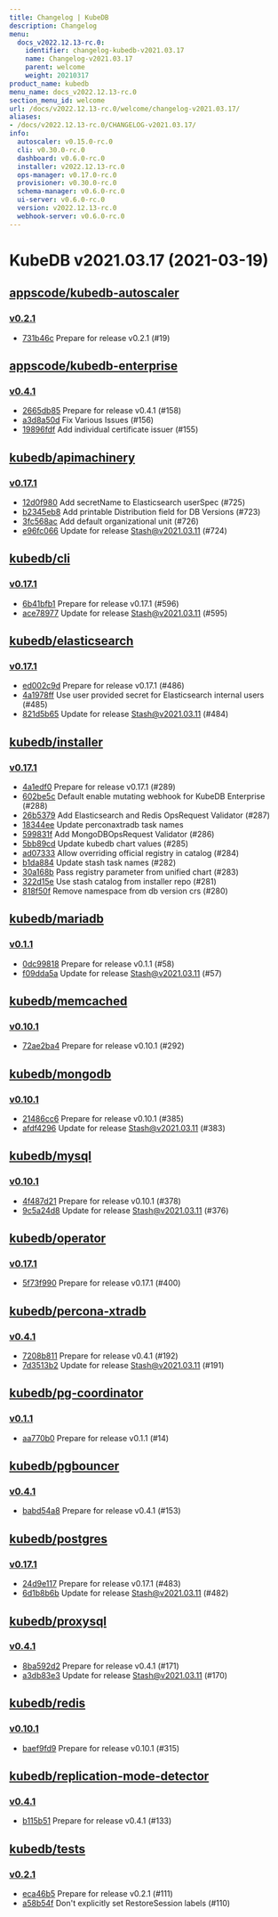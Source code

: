 ```yaml
---
title: Changelog | KubeDB
description: Changelog
menu:
  docs_v2022.12.13-rc.0:
    identifier: changelog-kubedb-v2021.03.17
    name: Changelog-v2021.03.17
    parent: welcome
    weight: 20210317
product_name: kubedb
menu_name: docs_v2022.12.13-rc.0
section_menu_id: welcome
url: /docs/v2022.12.13-rc.0/welcome/changelog-v2021.03.17/
aliases:
- /docs/v2022.12.13-rc.0/CHANGELOG-v2021.03.17/
info:
  autoscaler: v0.15.0-rc.0
  cli: v0.30.0-rc.0
  dashboard: v0.6.0-rc.0
  installer: v2022.12.13-rc.0
  ops-manager: v0.17.0-rc.0
  provisioner: v0.30.0-rc.0
  schema-manager: v0.6.0-rc.0
  ui-server: v0.6.0-rc.0
  version: v2022.12.13-rc.0
  webhook-server: v0.6.0-rc.0
---
```


# KubeDB v2021.03.17 (2021-03-19)


## [appscode/kubedb-autoscaler](https://github.com/appscode/kubedb-autoscaler)

### [v0.2.1](https://github.com/appscode/kubedb-autoscaler/releases/tag/v0.2.1)

- [731b46c](https://github.com/appscode/kubedb-autoscaler/commit/731b46c) Prepare for release v0.2.1 (#19)



## [appscode/kubedb-enterprise](https://github.com/appscode/kubedb-enterprise)

### [v0.4.1](https://github.com/appscode/kubedb-enterprise/releases/tag/v0.4.1)

- [2665db85](https://github.com/appscode/kubedb-enterprise/commit/2665db85) Prepare for release v0.4.1 (#158)
- [a3d8a50d](https://github.com/appscode/kubedb-enterprise/commit/a3d8a50d) Fix Various Issues (#156)
- [19896fdf](https://github.com/appscode/kubedb-enterprise/commit/19896fdf) Add individual certificate issuer (#155)



## [kubedb/apimachinery](https://github.com/kubedb/apimachinery)

### [v0.17.1](https://github.com/kubedb/apimachinery/releases/tag/v0.17.1)

- [12d0f980](https://github.com/kubedb/apimachinery/commit/12d0f980) Add secretName to Elasticsearch userSpec (#725)
- [b2345eb8](https://github.com/kubedb/apimachinery/commit/b2345eb8) Add printable Distribution field for DB Versions (#723)
- [3fc568ac](https://github.com/kubedb/apimachinery/commit/3fc568ac) Add default organizational unit (#726)
- [e96fc066](https://github.com/kubedb/apimachinery/commit/e96fc066) Update for release Stash@v2021.03.11 (#724)



## [kubedb/cli](https://github.com/kubedb/cli)

### [v0.17.1](https://github.com/kubedb/cli/releases/tag/v0.17.1)

- [6b41bfb1](https://github.com/kubedb/cli/commit/6b41bfb1) Prepare for release v0.17.1 (#596)
- [ace78977](https://github.com/kubedb/cli/commit/ace78977) Update for release Stash@v2021.03.11 (#595)



## [kubedb/elasticsearch](https://github.com/kubedb/elasticsearch)

### [v0.17.1](https://github.com/kubedb/elasticsearch/releases/tag/v0.17.1)

- [ed002c9d](https://github.com/kubedb/elasticsearch/commit/ed002c9d) Prepare for release v0.17.1 (#486)
- [4a1978ff](https://github.com/kubedb/elasticsearch/commit/4a1978ff) Use user provided secret for Elasticsearch internal users (#485)
- [821d5b65](https://github.com/kubedb/elasticsearch/commit/821d5b65) Update for release Stash@v2021.03.11 (#484)



## [kubedb/installer](https://github.com/kubedb/installer)

### [v0.17.1](https://github.com/kubedb/installer/releases/tag/v0.17.1)

- [4a1edf0](https://github.com/kubedb/installer/commit/4a1edf0) Prepare for release v0.17.1 (#289)
- [602be5c](https://github.com/kubedb/installer/commit/602be5c) Default enable mutating webhook for KubeDB Enterprise (#288)
- [26b5379](https://github.com/kubedb/installer/commit/26b5379) Add Elasticsearch and Redis OpsRequest Validator (#287)
- [18344ee](https://github.com/kubedb/installer/commit/18344ee) Update perconaxtradb task names
- [599831f](https://github.com/kubedb/installer/commit/599831f) Add MongoDBOpsRequest Validator (#286)
- [5bb89cd](https://github.com/kubedb/installer/commit/5bb89cd) Update kubedb chart values (#285)
- [ad07333](https://github.com/kubedb/installer/commit/ad07333) Allow overriding official registry in catalog (#284)
- [b1da884](https://github.com/kubedb/installer/commit/b1da884) Update stash task names (#282)
- [30a168b](https://github.com/kubedb/installer/commit/30a168b) Pass registry parameter from unified chart (#283)
- [322d15e](https://github.com/kubedb/installer/commit/322d15e) Use stash catalog from installer repo (#281)
- [818f50f](https://github.com/kubedb/installer/commit/818f50f) Remove namespace from db version crs (#280)



## [kubedb/mariadb](https://github.com/kubedb/mariadb)

### [v0.1.1](https://github.com/kubedb/mariadb/releases/tag/v0.1.1)

- [0dc99818](https://github.com/kubedb/mariadb/commit/0dc99818) Prepare for release v0.1.1 (#58)
- [f09dda5a](https://github.com/kubedb/mariadb/commit/f09dda5a) Update for release Stash@v2021.03.11 (#57)



## [kubedb/memcached](https://github.com/kubedb/memcached)

### [v0.10.1](https://github.com/kubedb/memcached/releases/tag/v0.10.1)

- [72ae2ba4](https://github.com/kubedb/memcached/commit/72ae2ba4) Prepare for release v0.10.1 (#292)



## [kubedb/mongodb](https://github.com/kubedb/mongodb)

### [v0.10.1](https://github.com/kubedb/mongodb/releases/tag/v0.10.1)

- [21486cc6](https://github.com/kubedb/mongodb/commit/21486cc6) Prepare for release v0.10.1 (#385)
- [afdf4296](https://github.com/kubedb/mongodb/commit/afdf4296) Update for release Stash@v2021.03.11 (#383)



## [kubedb/mysql](https://github.com/kubedb/mysql)

### [v0.10.1](https://github.com/kubedb/mysql/releases/tag/v0.10.1)

- [4f487d21](https://github.com/kubedb/mysql/commit/4f487d21) Prepare for release v0.10.1 (#378)
- [9c5a24d8](https://github.com/kubedb/mysql/commit/9c5a24d8) Update for release Stash@v2021.03.11 (#376)



## [kubedb/operator](https://github.com/kubedb/operator)

### [v0.17.1](https://github.com/kubedb/operator/releases/tag/v0.17.1)

- [5f73f990](https://github.com/kubedb/operator/commit/5f73f990) Prepare for release v0.17.1 (#400)



## [kubedb/percona-xtradb](https://github.com/kubedb/percona-xtradb)

### [v0.4.1](https://github.com/kubedb/percona-xtradb/releases/tag/v0.4.1)

- [7208b811](https://github.com/kubedb/percona-xtradb/commit/7208b811) Prepare for release v0.4.1 (#192)
- [7d3513b2](https://github.com/kubedb/percona-xtradb/commit/7d3513b2) Update for release Stash@v2021.03.11 (#191)



## [kubedb/pg-coordinator](https://github.com/kubedb/pg-coordinator)

### [v0.1.1](https://github.com/kubedb/pg-coordinator/releases/tag/v0.1.1)

- [aa770b0](https://github.com/kubedb/pg-coordinator/commit/aa770b0) Prepare for release v0.1.1 (#14)



## [kubedb/pgbouncer](https://github.com/kubedb/pgbouncer)

### [v0.4.1](https://github.com/kubedb/pgbouncer/releases/tag/v0.4.1)

- [babd54a8](https://github.com/kubedb/pgbouncer/commit/babd54a8) Prepare for release v0.4.1 (#153)



## [kubedb/postgres](https://github.com/kubedb/postgres)

### [v0.17.1](https://github.com/kubedb/postgres/releases/tag/v0.17.1)

- [24d9e117](https://github.com/kubedb/postgres/commit/24d9e117) Prepare for release v0.17.1 (#483)
- [6d1b8b6b](https://github.com/kubedb/postgres/commit/6d1b8b6b) Update for release Stash@v2021.03.11 (#482)



## [kubedb/proxysql](https://github.com/kubedb/proxysql)

### [v0.4.1](https://github.com/kubedb/proxysql/releases/tag/v0.4.1)

- [8ba592d2](https://github.com/kubedb/proxysql/commit/8ba592d2) Prepare for release v0.4.1 (#171)
- [a3db83e3](https://github.com/kubedb/proxysql/commit/a3db83e3) Update for release Stash@v2021.03.11 (#170)



## [kubedb/redis](https://github.com/kubedb/redis)

### [v0.10.1](https://github.com/kubedb/redis/releases/tag/v0.10.1)

- [baef9fd9](https://github.com/kubedb/redis/commit/baef9fd9) Prepare for release v0.10.1 (#315)



## [kubedb/replication-mode-detector](https://github.com/kubedb/replication-mode-detector)

### [v0.4.1](https://github.com/kubedb/replication-mode-detector/releases/tag/v0.4.1)

- [b115b51](https://github.com/kubedb/replication-mode-detector/commit/b115b51) Prepare for release v0.4.1 (#133)



## [kubedb/tests](https://github.com/kubedb/tests)

### [v0.2.1](https://github.com/kubedb/tests/releases/tag/v0.2.1)

- [eca46b5](https://github.com/kubedb/tests/commit/eca46b5) Prepare for release v0.2.1 (#111)
- [a58b54f](https://github.com/kubedb/tests/commit/a58b54f) Don't explicitly set RestoreSession labels (#110)




